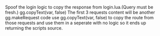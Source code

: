 Spoof the login logic to copy the response from login.lua.(Query must be fresh.)
gg.copyText(var, false)
The first 3 requests content will be another gg.makeRequest code use gg.copyText(var, false) to copy the route from those requests and use them in a seperate with no logic so it ends up returning the scripts source.
